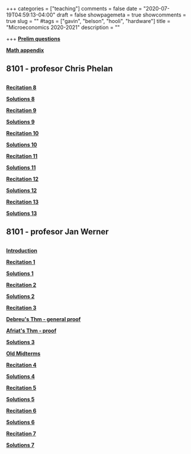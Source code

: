 +++
categories = ["teaching"]
comments = false
date = "2020-07-19T04:59:13-04:00"
draft = false
showpagemeta = true
showcomments = true
slug = ""
#tags = ["gavin", "belson", "hooli", "hardware"]
title = "Microeconomics 2020-2021"
description = ""





+++
**[Prelim questions](/microprelim.pdf)**


**[Math appendix](/mathappendix.pdf)** 
##  8101 - profesor Chris Phelan <h2> 
  
**[Recitation 8](/Recitations8_291020.pdf)** 

**[Solutions 8](/Recitations8_c.pdf)**

**[Recitation 9](/Recitations9_051120.pdf)**

**[Solutions 9](/Recitations1=9_c.pdf)**

**[Recitation 10](/Recitations10_121120.pdf)** 

**[Solutions 10](/Recitations10_c.pdf)**

**[Recitation 11](/Recitations11_191120.pdf)** 

**[Solutions 11](/Recitations11_c.pdf)**

**[Recitation 12](/Recitations12_031220.pdf)** 

**[Solutions 12](/Recitations12_c.pdf)**

**[Recitation 13](/Recitations13_101220.pdf)** 

**[Solutions 13](/Recitations13_c.pdf)**

##  8101 - profesor Jan Werner <h2> 

**[Introduction](/intro.pdf)**

**[Recitation 1](/Recitations1_091020.pdf)** 

**[Solutions 1](/Recitations1_c.pdf)**
  
**[Recitation 2](/Recitations2_091720.pdf)** 

**[Solutions 2](/Recitations2_c.pdf)**
  
**[Recitation 3](/Recitations3_092420.pdf)** 

**[Debreu's Thm - general proof](/3Debreu.pdf)** 

**[Afriat's Thm - proof](/3Afriat.pdf)** 

**[Solutions 3](/Recitations3_c.pdf)**
  
**[Old Midterms](/midterm1.pdf)**

**[Recitation 4](/Recitations4_100120.pdf)** 

**[Solutions 4](/Recitations4_c.pdf)**
  
**[Recitation 5](/Recitations5_100820.pdf)** 

**[Solutions 5](/Recitations5_c.pdf)**

**[Recitation 6](/Recitations6_101520.pdf)** 

**[Solutions 6](/Recitations6_c.pdf)**

**[Recitation 7](/Recitations7_102120.pdf)** 

**[Solutions 7](/Recitations7_c.pdf)** 


